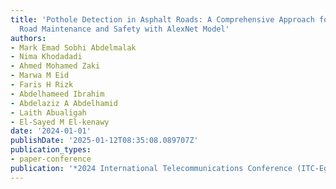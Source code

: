 ```yaml
---
title: 'Pothole Detection in Asphalt Roads: A Comprehensive Approach for Enhanced
  Road Maintenance and Safety with AlexNet Model'
authors:
- Mark Emad Sobhi Abdelmalak
- Nima Khodadadi
- Ahmed Mohamed Zaki
- Marwa M Eid
- Faris H Rizk
- Abdelhameed Ibrahim
- Abdelaziz A Abdelhamid
- Laith Abualigah
- El-Sayed M El-kenawy
date: '2024-01-01'
publishDate: '2025-01-12T08:35:08.089707Z'
publication_types:
- paper-conference
publication: '*2024 International Telecommunications Conference (ITC-Egypt)*'
---
```

